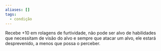 ```yaml
---
aliases: []
tags:
  - condição
---
```

 
Recebe +10 em rolagens de furtividade, não pode ser alvo de habilidades que necessitam de visão do alvo e sempre que atacar um alvo, ele estará desprevenido, a menos que possa o perceber.